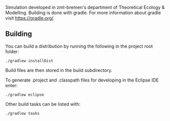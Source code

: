 Simulation developed in zmt-bremen's department of Theoretical Ecology & Modelling. Building is done with gradle. For more information about gradle visit https://gradle.org/.

## Building
You can build a distribution by running the following in the project root folder:
```shell
./gradlew installDist
```
    
Build files are then stored in the build subdirectory.
    
To generate .project and .classpath files for developing in the Eclipse IDE enter:
```shell
./gradlew eclipse
```

Other build tasks can be listed with:
```shell
./gradlew tasks
```